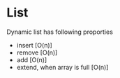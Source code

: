# List 

Dynamic list has following proporties
 - insert [O(n)]
 - remove [O(n)]
 - add [O(n)]
 - extend, when array is full [O(n)]